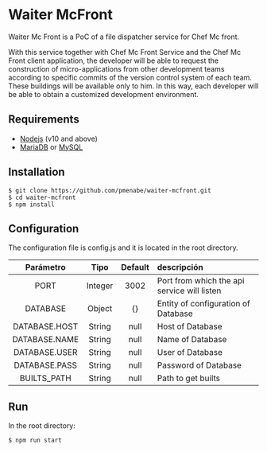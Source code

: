 
# Waiter McFront

Waiter Mc Front is a PoC of a file dispatcher service for Chef Mc front.

With this service together with Chef Mc Front Service and the Chef Mc Front client application, the developer will be able to request the construction of micro-applications from other development teams according to specific commits of the version control system of each team. These buildings will be available only to him. In this way, each developer will be able to obtain a customized development environment.

## Requirements

- [Nodejs](https://nodejs.org/) (v10 and above)
- [MariaDB](https://mariadb.org/) or [MySQL](https://www.mysql.com/)

## Installation

```
$ git clone https://github.com/pmenabe/waiter-mcfront.git
$ cd waiter-mcfront
$ npm install
``` 

## Configuration

The configuration file is config.js and it is located in the root directory.

| Parámetro | Tipo | Default | descripción |
| :--------: | :--: | :-----: | :---------- |
|PORT|Integer|3002|Port from which the api service will listen|
|DATABASE|Object|{}|Entity of configuration of Database|
|DATABASE.HOST|String|null|Host of Database|
|DATABASE.NAME|String|null|Name of Database|
|DATABASE.USER|String|null|User of Database|
|DATABASE.PASS|String|null|Password of Database|
|BUILTS_PATH|String|null|Path to get builts|

 
## Run

In the root directory:

```
$ npm run start
```